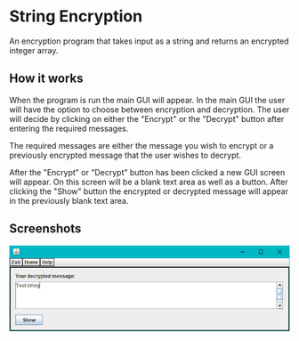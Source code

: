 # String Encryption
An encryption program that takes input as a string and returns an encrypted integer array.

## How it works
When the program is run the main GUI will appear. In the main GUI the user will have the option to choose between encryption and decryption. The user will decide by clicking on either the "Encrypt" or the "Decrypt" button after entering the required messages. 

The required messages are either the message you wish to encrypt or a previously encrypted message that the user wishes to decrypt.

After the "Encrypt" or "Decrypt" button has been clicked a new GUI screen will appear. On this screen will be a blank text area as well as a button. After clicking the "Show" button the encrypted or decrypted message will appear in the previously blank text area.

## Screenshots
![alt text](https://github.com/Linja82/String-Encryption/blob/master/Screenshots/Decrypt%20GUI.PNG)
